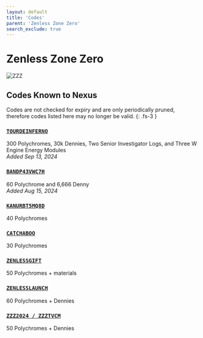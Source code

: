 ```yaml
---
layout: default
title: 'Codes'
parent: 'Zenless Zone Zero'
search_exclude: true
---
```


# Zenless Zone Zero

![ZZZ](https://cdn.discordapp.com/emojis/1264987656371310633.png)

## Codes Known to Nexus

Codes are not checked for expiry and are only periodically pruned, therefore codes listed here may no longer be valid.
{: .fs-3 }

### [`TOURDEINFERNO`](https://zenless.hoyoverse.com/redemption?code=TOURDEINFERNO)

300 Polychromes, 30k Dennies, Two Senior Investigator Logs, and Three W Engine Energy Modules<br />*Added Sep 13, 2024*

### [`BANDP43VWC7H`](https://zenless.hoyoverse.com/redemption?code=BANDP43VWC7H)

60 Polychrome and 6,666 Denny<br />*Added Aug 15, 2024*

### [`KANURBT5MQ8D`](https://zenless.hoyoverse.com/redemption?code=KANURBT5MQ8D)

40 Polychromes<br />

### [`CATCHABOO`](https://zenless.hoyoverse.com/redemption?code=CATCHABOO)

30 Polychromes<br />

### [`ZENLESSGIFT`](https://zenless.hoyoverse.com/redemption?code=ZENLESSGIFT)

50 Polychromes + materials<br />

### [`ZENLESSLAUNCH`](https://zenless.hoyoverse.com/redemption?code=ZENLESSLAUNCH)

60 Polychromes + Dennies<br />

### [`ZZZ2024 / ZZZTVCM`](https://zenless.hoyoverse.com/redemption?code=ZZZ2024%20%2F%20ZZZTVCM)

50 Polychromes + Dennies<br />